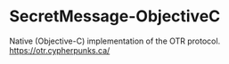 SecretMessage-ObjectiveC
========================

Native (Objective-C) implementation of the OTR protocol. https://otr.cypherpunks.ca/
